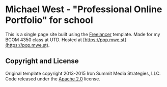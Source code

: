 # Michael West - "Professional Online Portfolio" for school

This is a single page site built using the [Freelancer](http://startbootstrap.com/template-overviews/freelancer/) template. Made for my BCOM 4350 class at UTD. Hosted at [https://pop.mwe.st](https://pop.mwe.st).

## Copyright and License

Original template copyright 2013-2015 Iron Summit Media Strategies, LLC. Code released under the [Apache 2.0](https://github.com/IronSummitMedia/startbootstrap-freelancer/blob/gh-pages/LICENSE) license.